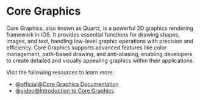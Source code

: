 # Core Graphics

Core Graphics, also known as Quartz, is a powerful 2D graphics rendering framework in iOS. It provides essential functions for drawing shapes, images, and text, handling low-level graphic operations with precision and efficiency. Core Graphics supports advanced features like color management, path-based drawing, and anti-aliasing, enabling developers to create detailed and visually appealing graphics within their applications.

Visit the following resources to learn more:

- [@official@Core Graphics Documentation](https://developer.apple.com/documentation/coregraphics)
- [@video@Introduction to Core Graphics](https://www.youtube.com/watch?v=won0gA05ce0)